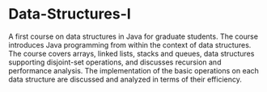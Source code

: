 # Data-Structures-I
A first course on data structures in Java for graduate students. The course introduces Java programming from within the context of data structures. The course covers arrays, linked lists, stacks and queues, data structures supporting disjoint-set operations, and discusses recursion and performance analysis. The implementation of the basic operations on each data structure are discussed and analyzed in terms of their efficiency.
